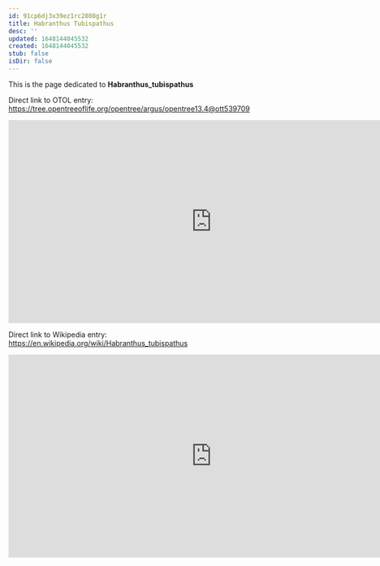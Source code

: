 ```yaml
---
id: 91cp6dj3x39ez1rc2808g1r
title: Habranthus Tubispathus
desc: ''
updated: 1648144045532
created: 1648144045532
stub: false
isDir: false
---
```

This is the page dedicated to **Habranthus_tubispathus**


Direct link to OTOL entry: https://tree.opentreeoflife.org/opentree/argus/opentree13.4@ott539709



<html>
    <body>
    <iframe src="https://tree.opentreeoflife.org/opentree/argus/opentree13.4@ott539709"
    width="800" height="400" frameborder="0" allowfullscreen> </iframe>
    </body>
</html>
    


Direct link to Wikipedia entry: https://en.wikipedia.org/wiki/Habranthus_tubispathus



<html>
    <body>
    <iframe src="https://en.wikipedia.org/wiki/Habranthus_tubispathus"
    width="800" height="400" frameborder="0" allowfullscreen> </iframe>
    </body>
</html>
    
